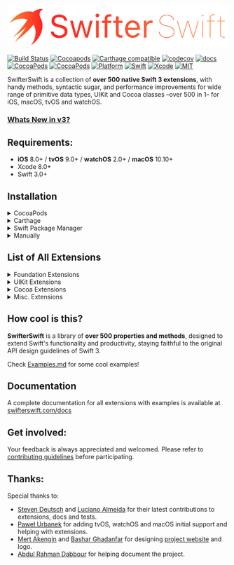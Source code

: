 <p align="left">
  <img src="https://github.com/SwifterSwift/SwifterSwift/blob/master/logo.png?raw=true" title="swifterSwift">
</p>

[![Build Status](https://api.travis-ci.org/SwifterSwift/SwifterSwift.svg?branch=master)](https://travis-ci.org/SwifterSwift/SwifterSwift)
[![Cocoapods](https://img.shields.io/cocoapods/v/SwifterSwift.svg)](https://cocoapods.org/pods/SwifterSwift)
[![Carthage compatible](https://img.shields.io/badge/Carthage-Compatible-brightgreen.svg?style=flat)](https://github.com/Carthage/Carthage)
[![codecov](https://codecov.io/gh/SwifterSwift/SwifterSwift/branch/master/graph/badge.svg)](https://codecov.io/gh/SwifterSwift/SwifterSwift)
[![docs](http://swifterswift.com/docs/badge.svg)](http://swifterswift.com/docs)
[![CocoaPods](https://img.shields.io/cocoapods/dt/SwifterSwift.svg)](https://cocoapods.org/pods/SwifterSwift)
[![CocoaPods](https://img.shields.io/cocoapods/dm/SwifterSwift.svg)](https://cocoapods.org/pods/SwifterSwift)
[![Platform](https://img.shields.io/cocoapods/p/SwifterSwift.svg?style=flat)](https://github.com/SwifterSwift/swifterSwift)
[![Swift](https://img.shields.io/badge/Swift-3.2-orange.svg)](https://swift.org)
[![Xcode](https://img.shields.io/badge/Xcode-8.3-blue.svg)](https://developer.apple.com/xcode)
[![MIT](https://img.shields.io/badge/License-MIT-red.svg)](https://opensource.org/licenses/MIT)


SwifterSwift is a collection of **over 500 native Swift 3 extensions**, with handy methods, syntactic sugar, and performance improvements for wide range of primitive data types, UIKit and Cocoa classes –over 500 in 1– for iOS, macOS, tvOS and watchOS.


### [Whats New in v3?](https://github.com/SwifterSwift/SwifterSwift/wiki/whats-new#v3)



## Requirements:
- **iOS** 8.0+ / **tvOS** 9.0+ / **watchOS** 2.0+ / **macOS** 10.10+
- Xcode 8.0+
- Swift 3.0+



## Installation

<details>
<summary>CocoaPods</summary>
</br>

<p><a href="http://cocoapods.org">CocoaPods</a> is a dependency manager for Cocoa projects. You can install it with the following command:</p>

<pre><code class="bash language-bash">$ gem install cocoapods
</code></pre>

<p>To integrate SwifterSwift into your Xcode project using CocoaPods, specify it in your <code>Podfile</code>:</p>

<h3 id="1integrateallextensions">1. Integrate All extensions:</h3>

<pre><code class="ruby language-ruby">source 'https://github.com/CocoaPods/Specs.git'
platform :ios, '8.0'
use_frameworks!

target '&lt;Your Target Name&gt;' do
    pod 'SwifterSwift'
end
</code></pre>

<h3 id="2integratefoundationextensionsonly">2. Integrate Foundation extensions only:</h3>

<pre><code class="ruby language-ruby">source 'https://github.com/CocoaPods/Specs.git'
platform :ios, '8.0'
use_frameworks!

target '&lt;Your Target Name&gt;' do
    pod 'SwifterSwift/Foundation'
end
</code></pre>

<h3 id="3integrateuikitextensionsonly">3. Integrate UIKit extensions only:</h3>

<pre><code class="ruby language-ruby">source 'https://github.com/CocoaPods/Specs.git'
platform :ios, '8.0'
use_frameworks!

target '&lt;Your Target Name&gt;' do
    pod 'SwifterSwift/UIKit'
end
</code></pre>

<h3 id="4integratecocoaextensionsonly">4. Integrate Cocoa extensions only:</h3>

<pre><code class="ruby language-ruby">source 'https://github.com/CocoaPods/Specs.git'
platform :ios, '8.0'
use_frameworks!

target '&lt;Your Target Name&gt;' do
    pod 'SwifterSwift/Cocoa'
end
</code></pre>

<p>Then, run the following command:</p>

<pre><code class="bash language-bash">$ pod install
</code></pre>

</details>


<details>
<summary>Carthage</summary>
</br>

<p><a href="https://github.com/Carthage/Carthage">Carthage</a> is a decentralized dependency manager that builds your dependencies and provides you with binary frameworks.</p>

<p>You can install Carthage with <a href="http://brew.sh/">Homebrew</a> using the following command:</p>

<pre><code class="bash language-bash">$ brew update
$ brew install carthage
</code></pre>

<p>To integrate SwifterSwift into your Xcode project using Carthage, specify it in your <code>Cartfile</code>:</p>

<pre><code class="ogdl language-ogdl">github "SwifterSwift/SwifterSwift" ~&gt; 3.0
</code></pre>

<p>Run <code>carthage update</code> to build the framework and drag the built <code>SwifterSwift.framework</code> into your Xcode project.</p>

</details>


<details>
<summary>Swift Package Manager</summary>
</br>

<p>You can use <a href="https://swift.org/package-manager">The Swift Package Manager</a> to install <code>SwifterSwift</code> by adding the proper description to your <code>Package.swift</code> file:</p>

<pre><code class="swift language-swift">import PackageDescription

let package = Package(
    name: "YOUR_PROJECT_NAME",
    targets: [],
    dependencies: [
        .Package(url: "https://github.com/SwifterSwift/SwifterSwift.git", majorVersion: 3),
    ]
)
</code></pre>

<p>Note that the <a href="https://swift.org/package-manager">Swift Package Manager</a> is still in early design and development, for more information checkout its <a href="https://github.com/apple/swift-package-manager">GitHub Page</a></p>

</details>


<details>
<summary>Manually</summary>
</br>

<p>Add the <a href="Sources/Extensions">extensions</a> folder to your Xcode project to use all extensions, or a specific extension.</p>

</details>



## List of All Extensions

<details>
<summary>Foundation Extensions</summary>
</br>

<ul>
<li><a href="Sources/Extensions/Foundation/ArrayExtensions.swift"><code>Array extensions</code></a></li>

<li><a href="Sources/Extensions/Foundation/BoolExtensions.swift"><code>Bool extensions</code></a></li>

<li><a href="Sources/Extensions/Foundation/CharacterExtensions.swift"><code>Character extensions</code></a></li>

<li><a href="Sources/Extensions/Foundation/CollectionExtensions.swift"><code>Collection extensions</code></a></li>

<li><a href="Sources/Extensions/Foundation/DataExtensions.swift"><code>Data extensions</code></a></li>

<li><a href="Sources/Extensions/Foundation/DateExtensions.swift"><code>Date extensions</code></a></li>

<li><a href="Sources/Extensions/Foundation/DictionaryExtensions.swift"><code>Dictionary extensions</code></a></li>

<li><a href="Sources/Extensions/Foundation/DoubleExtensions.swift"><code>Double extensions</code></a></li>

<li><a href="Sources/Extensions/Foundation/FloatExtensions.swift"><code>Float extensions</code></a></li>

<li><a href="Sources/Extensions/Foundation/IntExtensions.swift"><code>Int extensions</code></a></li>

<li><a href="Sources/Extensions/Foundation/LocaleExtensions.swift"><code>Locale extensions</code></a></li>

<li><a href="Sources/Extensions/Foundation/OptionalExtensions.swift"><code>Optional extensions</code></a></li>

<li><a href="Sources/Extensions/Foundation/StringExtensions.swift"><code>String extensions</code></a></li>

<li><a href="Sources/Extensions/Foundation/URLExtensions.swift"><code>URL extensions</code></a></li>
</ul>

</details>


<details>
<summary>UIKit Extensions</summary>
</br>

<ul>
<li><a href="Sources/Extensions/UIKit/UIAlertControllerExtensions.swift"><code>UIAlertController extensions</code></a></li>

<li><a href="Sources/Extensions/UIKit/UIBarButtonItemExtensions.swift"><code>UIBarButtonItem extensions</code></a></li>

<li><a href="Sources/Extensions/UIKit/UIButtonExtensions.swift"><code>UIButton extensions</code></a></li>

<li><a href="Sources/Extensions/UIKit/UICollectionViewExtensions.swift"><code>UICollectionView extensions</code></a></li>

<li><a href="Sources/Extensions/UIKit/UIColorExtensions.swift"><code>UIColor extensions</code></a></li>

<li><a href="Sources/Extensions/UIKit/UIImageExtensions.swift"><code>UIImage extensions</code></a></li>

<li><a href="Sources/Extensions/UIKit/UIImageViewExtensions.swift"><code>UIImageView extensions</code></a></li>

<li><a href="Sources/Extensions/UIKit/UILabelExtensions.swift"><code>UILabel extensions</code></a></li>

<li><a href="Sources/Extensions/UIKit/UINavigationBarExtensions.swift"><code>UINavigationBar extensions</code></a></li>

<li><a href="Sources/Extensions/UIKit/UINavigationControllerExtensions.swift"><code>UINavigationController extensions</code></a></li>

<li><a href="Sources/Extensions/UIKit/UINavigationItemExtensions.swift"><code>UINavigationItem extensions</code></a></li>

<li><a href="Sources/Extensions/UIKit/UISearchBarExtensions.swift"><code>UISearchBar extensions</code></a></li>

<li><a href="Sources/Extensions/UIKit/UISegmentedControlExtensions.swift"><code>UISegmentedControl extensions</code></a></li>

<li><a href="Sources/Extensions/UIKit/UISliderExtensions.swift"><code>UISlider extensions</code></a></li>

<li><a href="Sources/Extensions/UIKit/UIStoryboardExtensions.swift"><code>UIStoryboard extensions</code></a></li>

<li><a href="Sources/Extensions/UIKit/UISwitchExtensions.swift"><code>UISwitch extensions</code></a></li>

<li><a href="Sources/Extensions/UIKit/UITabBarExtensions.swift"><code>UITabBar extensions</code></a></li>

<li><a href="Sources/Extensions/UIKit/UITableViewExtensions.swift"><code>UITableView extensions</code></a></li>

<li><a href="Sources/Extensions/UIKit/UITextFieldExtensions.swift"><code>UITextField extensions</code></a></li>

<li><a href="Sources/Extensions/UIKit/UITextViewExtensions.swift"><code>UITextView extensions</code></a></li>

<li><a href="Sources/Extensions/UIKit/UIViewExtensions.swift"><code>UIView extensions</code></a></li>

<li><a href="Sources/Extensions/UIKit/UIViewControllerExtensions.swift"><code>UIViewController extensions</code></a></li>
</ul>

</details>


<details>
<summary>Cocoa Extensions</summary>
</br>

<ul>
<li><a href="Sources/Extensions/Cocoa/CGColorExtensions.swift"><code>CGColor extensions</code></a></li>

<li><a href="Sources/Extensions/Cocoa/CGFloatExtensions.swift"><code>CGFloat extensions</code></a></li>

<li><a href="Sources/Extensions/Cocoa/CGPointExtensions.swift"><code>CGPoint extensions</code></a></li>

<li><a href="Sources/Extensions/Cocoa/CGSizeExtensions.swift"><code>CGSize extensions</code></a></li>

<li><a href="Sources/Extensions/Cocoa/CLLocationExtensions.swift"><code>CLLocation extensions</code></a></li>

<li><a href="Sources/Extensions/Cocoa/NSAttributedStringExtensions.swift"><code>NSAttributedString extensions</code></a></li>

<li><a href="Sources/Extensions/Cocoa/NSColorExtensions.swift"><code>NSColor extensions</code></a></li>

<li><a href="Sources/Extensions/Cocoa/NSViewExtensions.swift"><code>NSView extensions</code></a></li>
</ul>

</details>


<details>
<summary>Misc. Extensions</summary>
</br>

<ul>
<li><a href="Sources/Extensions/SwifterSwift.swift"><code>SwifterSwift</code></a></li>
</ul>

</details>



## How cool is this?

**SwifterSwift** is a library of **over 500 properties and methods**, designed to extend Swift's functionality and productivity, staying faithful to the original API design guidelines of Swift 3.

Check [Examples.md](Examples/Examples.md) for some cool examples!


## Documentation

A complete documentation for all extensions with examples is available at [swifterswift.com/docs](http://swifterswift.com/docs)



## Get involved:

Your feedback is always appreciated and welcomed.
Please refer to [contributing guidelines](CONTRIBUTING.md) before participating.



## Thanks:

Special thanks to:

- [Steven Deutsch](https://github.com/SD10) and [Luciano Almeida](https://github.com/LucianoPAlmeida) for their latest contributions to extensions, docs and tests.
- [Paweł Urbanek](https://github.com/pawurb) for adding tvOS, watchOS and macOS initial support and helping with extensions.
- [Mert Akengin](https://github.com/PvtMert) and [Bashar Ghadanfar](https://www.behance.net/lionbytes) for designing [project website](http://swiftierswift.com) and logo.
- [Abdul Rahman Dabbour](https://github.com/thedabbour) for helping document the project.
